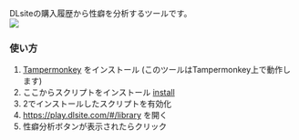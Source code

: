 DLsiteの購入履歴から性癖を分析するツールです。  
![](./img/img1.gif)  

### 使い方
1. [Tampermonkey](https://chromewebstore.google.com/detail/tampermonkey/dhdgffkkebhmkfjojejmpbldmpobfkfo?hl=ja) をインストール (このツールはTampermonkey上で動作します)
2. ここからスクリプトをインストール [install](https://github.com/sushigadaisuki/dlsite_seiheki_analyzer/raw/refs/heads/master/dlsite_seiheki_analyzer.user.js)  
3. 2でインストールしたスクリプトを有効化
4. https://play.dlsite.com/#/library を開く
5. 性癖分析ボタンが表示されたらクリック  